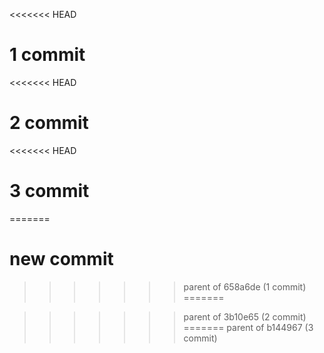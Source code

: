 <<<<<<< HEAD
# 1 commit
<<<<<<< HEAD
# 2 commit
<<<<<<< HEAD
# 3 commit 
=======
# new commit
>>>>>>> parent of 658a6de (1 commit)
=======

>>>>>>> parent of 3b10e65 (2 commit)
=======
>>>>>>> parent of b144967 (3 commit)

